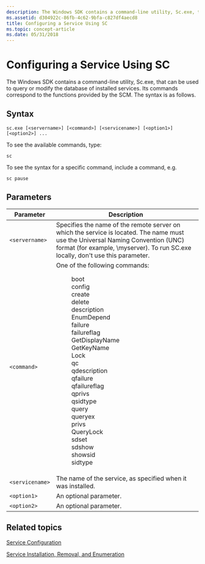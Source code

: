 ```yaml
---
description: The Windows SDK contains a command-line utility, Sc.exe, that can be used to query or modify the database of installed services. Its commands correspond to the functions provided by the SCM. The syntax is as follows.
ms.assetid: d304922c-86fb-4c62-9bfa-c827df4aecd8
title: Configuring a Service Using SC
ms.topic: concept-article
ms.date: 05/31/2018
---
```


# Configuring a Service Using SC

The Windows SDK contains a command-line utility, Sc.exe, that can be used to query or modify the database of installed services. Its commands correspond to the functions provided by the SCM. The syntax is as follows.

## Syntax

```
sc.exe [<servername>] [<command>] [<servicename>] [<option1>] [<option2>] ...
```

To see the available commands, type:

```
sc
```

To see the syntax for a specific command, include a command, e.g. 

```
sc pause
```

## Parameters


|Parameter|Description|
|---------|-----------|
| `<servername>` | Specifies the name of the remote server on which the service is located. The name must use the Universal Naming Convention (UNC) format (for example, \\myserver). To run SC.exe locally, don't use this parameter. |
| `<command>` | One of the following commands: <dl> <dd>boot</dd> <dd>config</dd> <dd>create</dd> <dd>delete</dd> <dd>description</dd> <dd>EnumDepend</dd> <dd>failure</dd> <dd>failureflag</dd> <dd>GetDisplayName</dd> <dd>GetKeyName</dd> <dd>Lock</dd> <dd>qc</dd> <dd>qdescription</dd> <dd>qfailure</dd> <dd>qfailureflag</dd> <dd>qprivs</dd> <dd>qsidtype</dd> <dd>query</dd> <dd>queryex</dd> <dd>privs</dd> <dd>QueryLock</dd> <dd>sdset</dd> <dd>sdshow</dd> <dd>showsid</dd> <dd>sidtype</dd> </dl> |
| `<servicename>` | The name of the service, as specified when it was installed. |
| `<option1>` | An optional parameter. |
| `<option2>` | An optional parameter. |

## Related topics

<dl> <dt>

[Service Configuration](service-configuration.md)
</dt> <dt>

[Service Installation, Removal, and Enumeration](service-installation-removal-and-enumeration.md)
</dt> </dl>
